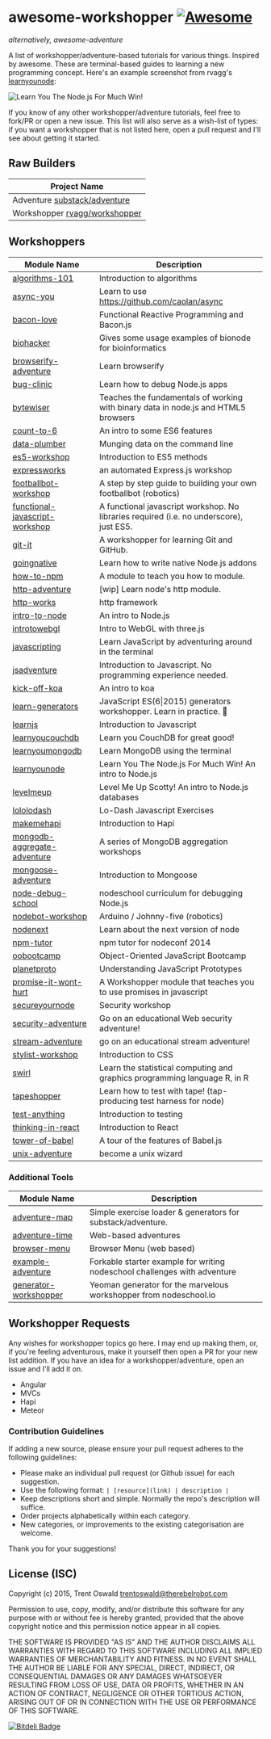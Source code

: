 # awesome-workshopper [![Awesome](https://cdn.rawgit.com/sindresorhus/awesome/d7305f38d29fed78fa85652e3a63e154dd8e8829/media/badge.svg)](https://github.com/sindresorhus/awesome)

_alternatively, awesome-adventure_

A list of workshopper/adventure-based tutorials for various things. Inspired by awesome. These are terminal-based guides to learning a new programming concept. Here's an example screenshot from rvagg's [learnyounode](https://github.com/workshopper/learnyounode):

![Learn You The Node.js For Much Win!](https://raw.github.com/rvagg/learnyounode/master/learnyounode.png)

If you know of any other workshopper/adventure tutorials, feel free to fork/PR or open a new issue. This list will also serve as a wish-list of types: if you want a workshopper that is not listed here, open a pull request and I'll see about getting it started.

## Raw Builders

| Project Name                                                                |
| --------------------------------------------------------------------------- |
| Adventure [substack/adventure](https://github.com/substack/adventure)       |
| Workshopper [rvagg/workshopper](https://github.com/workshopper/workshopper) |

## Workshoppers

| Module Name                                                                                  | Description                                                                             |
| -------------------------------------------------------------------------------------------- | --------------------------------------------------------------------------------------- |
| [algorithms-101](https://github.com/linclark/algorithms-101)                                 | Introduction to algorithms                                                              |
| [async-you](https://github.com/bulkan/async-you)                                             | Learn to use https://github.com/caolan/async                                            |
| [bacon-love](https://github.com/mikaelbr/bacon-love)                                         | Functional Reactive Programming and Bacon.js                                            |
| [biohacker](https://github.com/bionode/biohacker)                                            | Gives some usage examples of bionode for bioinformatics                                 |
| [browserify-adventure](https://github.com/substack/browserify-adventure)                     | Learn browserify                                                                        |
| [bug-clinic](https://github.com/othiym23/bug-clinic)                                         | Learn how to debug Node.js apps                                                         |
| [bytewiser](https://github.com/maxogden/bytewiser)                                           | Teaches the fundamentals of working with binary data in node.js and HTML5 browsers      |
| [count-to-6](https://github.com/domenic/count-to-6)                                          | An intro to some ES6 features                                                           |
| [data-plumber](https://github.com/maxogden/data-plumber)                                     | Munging data on the command line                                                        |
| [es5-workshop](https://github.com/timoxley/es5-workshop)                                     | Introduction to ES5 methods                                                             |
| [expressworks](https://github.com/azat-co/expressworks)                                      | an automated Express.js workshop                                                        |
| [footballbot-workshop](https://github.com/alanshaw/footballbot-workshop)                     | A step by step guide to building your own footballbot (robotics)                        |
| [functional-javascript-workshop](https://github.com/timoxley/functional-javascript-workshop) | A functional javascript workshop. No libraries required (i.e. no underscore), just ES5. |
| [git-it](https://github.com/jlord/git-it)                                                    | A workshopper for learning Git and GitHub.                                              |
| [goingnative](https://github.com/workshopper/goingnative)                                    | Learn how to write native Node.js addons                                                |
| [how-to-npm](https://github.com/npm/how-to-npm)                                              | A module to teach you how to module.                                                    |
| [http-adventure](https://github.com/yoshuawuyts/http-adventure)                              | [wip] Learn node's http module.                                                         |
| [http-works](https://github.com/Raynos/http-works)                                           | http framework                                                                          |
| [intro-to-node](https://github.com/sherodtaylor/intro-to-node)                               | An intro to Node.js                                                                     |
| [introtowebgl](https://github.com/alexmackey/IntroToWebGLWithThreeJS)                        | Intro to WebGL with three.js                                                            |
| [javascripting](https://github.com/sethvincent/javascripting)                                | Learn JavaScript by adventuring around in the terminal                                  |
| [jsadventure](https://github.com/mk30/jsadventure)                                           | Introduction to Javascript. No programming experience needed.                           |
| [kick-off-koa](https://github.com/koajs/kick-off-koa)                                        | An intro to koa                                                                         |
| [learn-generators](https://github.com/isRuslan/learn-generators)                             | JavaScript ES(6\|2015) generators workshopper. Learn in practice. :metal:               |
| [learnjs](https://github.com/mikeal/learnjs)                                                 | Introduction to Javascript                                                              |
| [learnyoucouchdb](https://github.com/robertkowalski/learnyoucouchdb)                         | Learn you CouchDB for great good!                                                       |
| [learnyoumongodb](https://github.com/braz/learnyoumongodb)                                   | Learn MongoDB using the terminal                                                        |
| [learnyounode](https://github.com/workshopper/learnyounode)                                  | Learn You The Node.js For Much Win! An intro to Node.js                                 |
| [levelmeup](https://github.com/workshopper/levelmeup)                                        | Level Me Up Scotty! An intro to Node.js databases                                       |
| [lololodash](https://github.com/mdunisch/lololodash)                                         | Lo-Dash Javascript Exercises                                                            |
| [makemehapi](https://github.com/nvcexploder/makemehapi)                                      | Introduction to Hapi                                                                    |
| [mongodb-aggregate-adventure](https://github.com/braz/mongodb-aggregate-adventure)           | A series of MongoDB aggregation workshops                                               |
| [mongoose-adventure](https://github.com/wearefractal/mongoose-adventure)                     | Introduction to Mongoose                                                                |
| [node-debug-school](https://github.com/joyent/node-debug-school)                             | nodeschool curriculum for debugging Node.js                                             |
| [nodebot-workshop](https://github.com/tableflip/nodebot-workshop)                            | Arduino / Johnny-five (robotics)                                                        |
| [nodenext](https://github.com/geek/nodenext)                                                 | Learn about the next version of node                                                    |
| [npm-tutor](https://github.com/timoxley/npm-tutor)                                           | npm tutor for nodeconf 2014                                                             |
| [oobootcamp](https://github.com/winsonwq/OOBootcamp.js)                                      | Object-Oriented JavaScript Bootcamp                                                     |
| [planetproto](https://github.com/sporto/planetproto)                                         | Understanding JavaScript Prototypes                                                     |
| [promise-it-wont-hurt](https://github.com/stevekane/promise-it-wont-hurt)                    | A Workshopper module that teaches you to use promises in javascript                     |
| [secureyournode](https://github.com/someoneweird/secureyournode)                             | Security workshop                                                                       |
| [security-adventure](https://github.com/toolness/security-adventure)                         | Go on an educational Web security adventure!                                            |
| [stream-adventure](https://github.com/substack/stream-adventure)                             | go on an educational stream adventure!                                                  |
| [stylist-workshop](https://github.com/alanshaw/stylist)                                      | Introduction to CSS                                                                     |
| [swirl](https://github.com/swirldev/swirl)                                                   | Learn the statistical computing and graphics programming language R, in R               |
| [tapeshopper](https://github.com/tomgco/tapeshopper)                                         | Learn how to test with tape! (tap-producing test harness for node)                      |
| [test-anything](https://github.com/finnp/test-anything)                                      | Introduction to testing                                                                 |
| [thinking-in-react](https://github.com/asbjornenge/thinking-in-react)                        | Introduction to React                                                                   |
| [tower-of-babel](https://github.com/yosuke-furukawa/tower-of-babel)                          | A tour of the features of Babel.js                                                      |
| [unix-adventure](https://github.com/substack/unix-adventure)                                 | become a unix wizard                                                                    |

### Additional Tools

| Module Name                                                                  | Description                                                               |
| ---------------------------------------------------------------------------- | ------------------------------------------------------------------------- |
| [adventure-map](https://github.com/timoxley/adventure-map)                   | Simple exercise loader & generators for substack/adventure.               |
| [adventure-time](https://github.com/maxogden/adventure-time)                 | Web-based adventures                                                      |
| [browser-menu](https://www.npmjs.com/package/browser-menu)                   | Browser Menu (web based)                                                  |
| [example-adventure](https://github.com/substack/example-adventure)           | Forkable starter example for writing nodeschool challenges with adventure |
| [generator-workshopper](https://github.com/mindcookin/generator-workshopper) | Yeoman generator for the marvelous workshopper from nodeschool.io         |

## Workshopper Requests

Any wishes for workshopper topics go here. I may end up making them, or, if you're feeling adventurous, make it yourself then open a PR for your new list addition. If you have an idea for a workshopper/adventure, open an issue and I'll add it on.

- Angular
- MVCs
- Hapi
- Meteor

### Contribution Guidelines

If adding a new source, please ensure your pull request adheres to the following guidelines:

- Please make an individual pull request (or Github issue) for each suggestion.
- Use the following format: `| [resource](link) | description |`
- Keep descriptions short and simple. Normally the repo's description will suffice.
- Order projects alphabetically within each category.
- New categories, or improvements to the existing categorisation are welcome.

Thank you for your suggestions!

## License (ISC)

Copyright (c) 2015, Trent Oswald <trentoswald@therebelrobot.com>

Permission to use, copy, modify, and/or distribute this software for any purpose with or without fee is hereby granted, provided that the above copyright notice and this permission notice appear in all copies.

THE SOFTWARE IS PROVIDED "AS IS" AND THE AUTHOR DISCLAIMS ALL WARRANTIES WITH REGARD TO THIS SOFTWARE INCLUDING ALL IMPLIED WARRANTIES OF MERCHANTABILITY AND FITNESS. IN NO EVENT SHALL THE AUTHOR BE LIABLE FOR ANY SPECIAL, DIRECT, INDIRECT, OR CONSEQUENTIAL DAMAGES OR ANY DAMAGES WHATSOEVER RESULTING FROM LOSS OF USE, DATA OR PROFITS, WHETHER IN AN ACTION OF CONTRACT, NEGLIGENCE OR OTHER TORTIOUS ACTION, ARISING OUT OF OR IN CONNECTION WITH THE USE OR PERFORMANCE OF THIS SOFTWARE.

[![Bitdeli Badge](https://d2weczhvl823v0.cloudfront.net/therebelrobot/awesome-workshopper/trend.png)](https://bitdeli.com/free "Bitdeli Badge")
